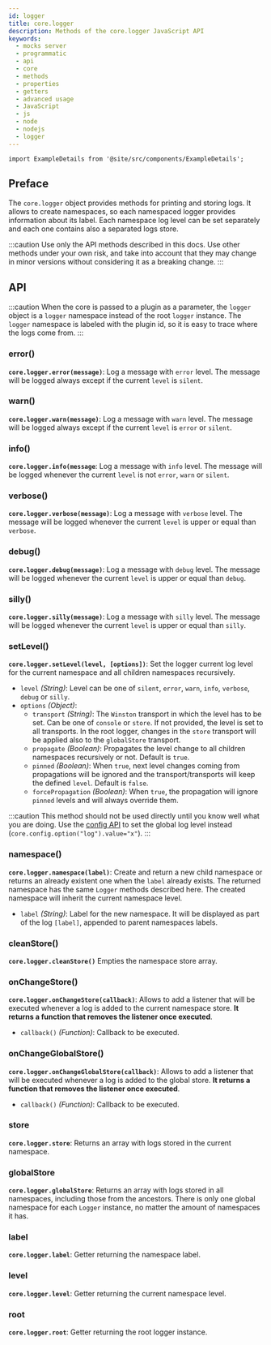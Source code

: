 ```yaml
---
id: logger
title: core.logger
description: Methods of the core.logger JavaScript API
keywords:
  - mocks server
  - programmatic
  - api
  - core
  - methods
  - properties
  - getters
  - advanced usage
  - JavaScript
  - js
  - node
  - nodejs
  - logger
---
```


```mdx-code-block
import ExampleDetails from '@site/src/components/ExampleDetails';
```

## Preface

The `core.logger` object provides methods for printing and storing logs. It allows to create namespaces, so each namespaced logger provides information about its label. Each namespace log level can be set separately and each one contains also a separated logs store.

:::caution
Use only the API methods described in this docs. Use other methods under your own risk, and take into account that they may change in minor versions without considering it as a breaking change.
:::

## API

:::caution
When the core is passed to a plugin as a parameter, the `logger` object is a `logger` namespace instead of the root `logger` instance. The `logger` namespace is labeled with the plugin id, so it is easy to trace where the logs come from.
:::

### error()

__`core.logger.error(message)`__: Log a message with `error` level. The message will be logged always except if the current `level` is `silent`.

### warn()

__`core.logger.warn(message)`__: Log a message with `warn` level. The message will be logged always except if the current `level` is `error` or `silent`.

### info()

__`core.logger.info(message`__: Log a message with `info` level. The message will be logged whenever the current `level` is not `error`, `warn` or `silent`.

### verbose()

__`core.logger.verbose(message)`__: Log a message with `verbose` level. The message will be logged whenever the current `level` is upper or equal than `verbose`.

### debug()
__`core.logger.debug(message)`__: Log a message with `debug` level. The message will be logged whenever the current `level` is upper or equal than `debug`.

### silly()
__`core.logger.silly(message)`__: Log a message with `silly` level. The message will be logged whenever the current `level` is upper or equal than `silly`.

### setLevel()

__`core.logger.setLevel(level, [options])`__: Set the logger current log level for the current namespace and all children namespaces recursively. 
* `level` _(String)_: Level can be one of `silent`, `error`, `warn`, `info`, `verbose`, `debug` or `silly`.
* `options` _(Object)_:
  * `transport` _(String)_: The `Winston` transport in which the level has to be set. Can be one of `console` or `store`. If not provided, the level is set to all transports. In the root logger, changes in the `store` transport will be applied also to the `globalStore` transport.
  * `propagate` _(Boolean)_: Propagates the level change to all children namespaces recursively or not. Default is `true`.
  * `pinned` _(Boolean)_: When `true`, next level changes coming from propagations will be ignored and the transport/transports will keep the defined `level`. Default is `false`.
  * `forcePropagation` _(Boolean)_: When `true`, the propagation will ignore `pinned` levels and will always override them.

:::caution
This method should not be used directly until you know well what you are doing. Use the [config API](api/core/config.md) to set the global log level instead (`core.config.option("log").value="x"`).
:::

### namespace()

__`core.logger.namespace(label)`__: Create and return a new child namespace or returns an already existent one when the `label` already exists. The returned namespace has the same `Logger` methods described here. The created namespace will inherit the current namespace level.
* `label` _(String)_: Label for the new namespace. It will be displayed as part of the log `[label]`, appended to parent namespaces labels.

### cleanStore()

__`core.logger.cleanStore()`__ Empties the namespace store array.

### onChangeStore()

__`core.logger.onChangeStore(callback)`__: Allows to add a listener that will be executed whenever a log is added to the current namespace store. __It returns a function that removes the listener once executed__.
* `callback()` _(Function)_: Callback to be executed.

### onChangeGlobalStore()

__`core.logger.onChangeGlobalStore(callback)`__: Allows to add a listener that will be executed whenever a log is added to the global store. __It returns a function that removes the listener once executed__.
* `callback()` _(Function)_: Callback to be executed.

### store

__`core.logger.store`__: Returns an array with logs stored in the current namespace.

### globalStore

__`core.logger.globalStore`__: Returns an array with logs stored in all namespaces, including those from the ancestors. There is only one global namespace for each `Logger` instance, no matter the amount of namespaces it has.

### label

__`core.logger.label`__: Getter returning the namespace label.

### level

__`core.logger.level`__: Getter returning the current namespace level.

### root

__`core.logger.root`__: Getter returning the root logger instance.

